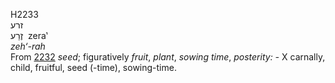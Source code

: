 H2233  
זרע  
זֶרַע ‎ zera‛  
*zeh‘-rah*  
From [2232](h2232) *seed*; figuratively *fruit*, *plant*, *sowing*
*time*, *posterity: -* X carnally, child, fruitful, seed (-time),
sowing-time.  
